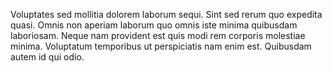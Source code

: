 Voluptates sed mollitia dolorem laborum sequi. Sint sed rerum quo expedita quasi. Omnis non aperiam laborum quo omnis iste minima quibusdam laboriosam. Neque nam provident est quis modi rem corporis molestiae minima. Voluptatum temporibus ut perspiciatis nam enim est. Quibusdam autem id qui odio.